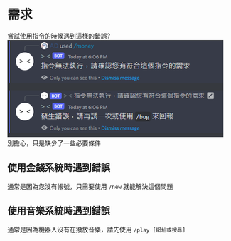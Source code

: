 # 需求
嘗試使用指令的時候遇到這樣的錯誤? <br>
![error_CheckFailure](img/error_money_checkfailure.png) <br>
別擔心，只是缺少了一些必要條件

## 使用金錢系統時遇到錯誤
通常是因為您沒有帳號，只需要使用 `/new` 就能解決這個問題

## 使用音樂系統時遇到錯誤
通常是因為機器人沒有在撥放音樂，請先使用 `/play [網址或搜尋]`
